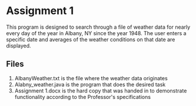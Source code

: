 # Assignment 1

This program is designed to search through a file of weather data for nearly every day of the year in Albany, NY since the year 1948. The user enters a specific date and averages of the weather conditions on that date are displayed.

## Files

1. AlbanyWeather.txt is the file where the weather data originates
2. Alabny_weather.java is the program that does the desired task
3. Assignment 1.docx is the hard copy that was handed in to demonstrate functionality according to the Professor's specifications
